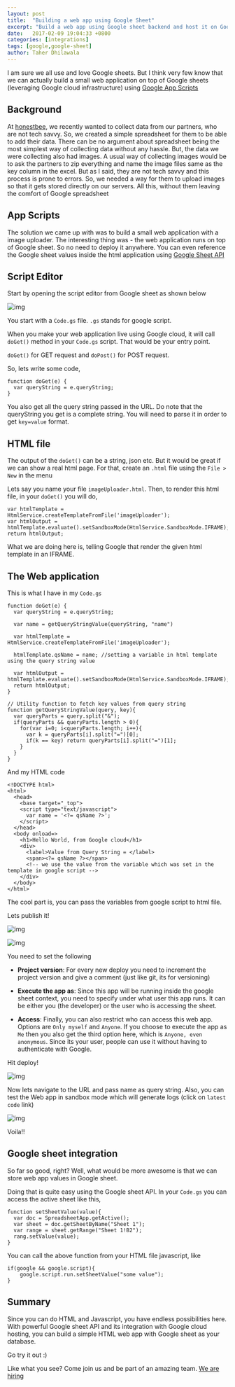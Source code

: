 ```yaml
---
layout: post
title:  "Building a web app using Google Sheet"
excerpt: "Build a web app using Google sheet backend and host it on Google cloud infrastructure for free"
date:   2017-02-09 19:04:33 +0800
categories: [integrations]
tags: [google,google-sheet]
author: Taher Dhilawala
---
```


I am sure we all use and love Google sheets. But I think very few know that we can actually build a small web application on top of Google sheets (leveraging Google cloud infrastructure) using [Google App Scripts](https://developers.google.com/apps-script/)

## Background

At [honestbee](https://honestbee.sg), we recently wanted to collect data from our partners, who are not tech savvy. So, we created a simple spreadsheet for them to be able to add their data. There can be no argument about spreadsheet being the most simplest way of collecting data without any hassle. But, the data we were collecting also had images. A usual way of collecting images would be to ask the partners to zip everything and name the image files same as the key column in the excel. But as I said, they are not tech savvy and this process is prone to errors. So, we needed a way for them to upload images so that it gets stored directly on our servers. All this, without them leaving the comfort of Google spreadsheet

## App Scripts

The solution we came up with was to build a small web application with a image uploader. The interesting thing was - the web application runs on top of Google sheet. So no need to deploy it anywhere. You can even reference the Google sheet values inside the html application using [Google Sheet API](https://developers.google.com/sheets/)

## Script Editor

Start by opening the script editor from Google sheet as shown below

![img](/img/posts/web_app_google_sheet/script_editor.png)

You start with a `Code.gs` file. `.gs` stands for google script.

When you make your web application live using Google cloud, it will call `doGet()` method in your `Code.gs` script. That would be your entry point.

`doGet()` for GET request and `doPost()` for POST request.

So, lets write some code,

```
function doGet(e) {
  var queryString = e.queryString;
}
```
You also get all the query string passed in the URL. Do note that the queryString you get is a complete string. You will need to parse it in order to get `key=value` format.

## HTML file

The output of the `doGet()` can be a string, json etc. But it would be great if we can show a real html page. For that, create an `.html` file using the `File > New` in the menu

Lets say you name your file `imageUploader.html`. Then, to render this html file, in your `doGet()` you will do,

```
var htmlTemplate = HtmlService.createTemplateFromFile('imageUploader');
var htmlOutput = htmlTemplate.evaluate().setSandboxMode(HtmlService.SandboxMode.IFRAME);
return htmlOutput;
```

What we are doing here is, telling Google that render the given html template in an IFRAME.

## The Web application

This is what I have in my `Code.gs`

```
function doGet(e) {
  var queryString = e.queryString;

  var name = getQueryStringValue(queryString, "name")

  var htmlTemplate = HtmlService.createTemplateFromFile('imageUploader');

  htmlTemplate.qsName = name; //setting a variable in html template using the query string value

  var htmlOutput = htmlTemplate.evaluate().setSandboxMode(HtmlService.SandboxMode.IFRAME);
  return htmlOutput;
}

// Utility function to fetch key values from query string
function getQueryStringValue(query, key){
  var queryParts = query.split("&");
  if(queryParts && queryParts.length > 0){
    for(var i=0; i<queryParts.length; i++){
      var k = queryParts[i].split("=")[0];
      if(k == key) return queryParts[i].split("=")[1];
    }
  }
}
```

And my HTML code

```
<!DOCTYPE html>
<html>
  <head>
    <base target="_top">
    <script type="text/javascript">
      var name = '<?= qsName ?>';
    </script>
  </head>
  <body onload=>
    <h1>Hello World, from Google cloud</h1>
    <div>
      <label>Value from Query String = </label>
      <span><?= qsName ?></span>
      <!-- we use the value from the variable which was set in the template in google script -->
    </div>
  </body>
</html>
```

The cool part is, you can pass the variables from google script to html file.

Lets publish it!

![img](/img/posts/web_app_google_sheet/publish.png)

![img](/img/posts/web_app_google_sheet/deploy_web.png)

You need to set the following

* **Project version**: For every new deploy you need to increment the project version and give a comment (just like git, its for versioning)

* **Execute the app as**: Since this app will be running inside the google sheet context, you need to specify under what user this app runs. It can be either you (the developer) or the user who is accessing the sheet.

* **Access**: Finally, you can also restrict who can access this web app. Options are `Only myself` and `Anyone`. If you choose to execute the app as `Me` then you also get the third option here, which is `Anyone, even anonymous`. Since its your user, people can use it without having to authenticate with Google.

Hit deploy!

![img](/img/posts/web_app_google_sheet/deployed.png)

Now lets navigate to the URL and pass name as query string. Also, you can test the Web app in sandbox mode which will generate logs (click on `latest code` link)

![img](/img/posts/web_app_google_sheet/web_app.png)

Voila!!

## Google sheet integration

So far so good, right? Well, what would be more awesome is that we can store web app values in Google sheet.

Doing that is quite easy using the Google sheet API. In your `Code.gs` you can access the active sheet like this,

```
function setSheetValue(value){
  var doc = SpreadsheetApp.getActive();
  var sheet = doc.getSheetByName("Sheet 1");
  var range = sheet.getRange("Sheet 1!B2");
  rang.setValue(value);
}
```

You can call the above function from your HTML file javascript, like

```
if(google && google.script){
    google.script.run.setSheetValue("some value");
}
```

## Summary

Since you can do HTML and Javascript, you have endless possibilities here. With powerful Google sheet API and its integration with Google cloud hosting, you can build a simple HTML web app with Google sheet as your database.

Go try it out :)

Like what you see? Come join us and be part of an amazing team. [We are hiring](https://honestbee.sg/en/careers)
